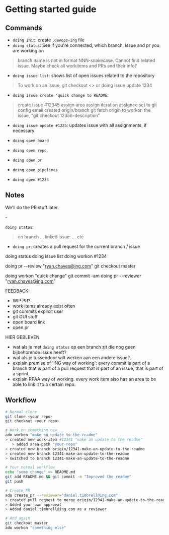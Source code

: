 # Getting started guide

## Commands

- `doing init`: create `.devops-ing` file
- `doing status`: See if you're connected, which branch, issue and pr you are working on
> branch name is not in format NNN-snakecase. Cannot find related issue.
> Maybe check all workitems and PRs and their info?

- `doing issue list`: shows list of open issues related to the repository
> To work on an issue, git checkout <> or doing issue update 1234

- `doing issue create 'quick change to README`: 
> create issue #12345
> assign area
> assign iteration
> assignee set to git config email
> created origin/branch
> git fetch origin
> to workon the issue, "git checkout 12356-description"

- `doing issue update #1235`: updates issue with all assignments, if necessary


- `doing open board`
- `doing open repo`
- `doing open pr`
- `doing open pipelines`
- `doing open #1234`


## Notes

We'll do the PR stuff later.

<issuenumber>-<quick-change-to-README>

`doing status`: 
> on branch ...
> linked issue: ...
> etc

- `doing pr`: creates a pull request for the current branch / issue

doing status
doing issue list
doing workon #1234

doing pr --review "ryan.chaves@ing.com"
git checkout master

doing workon "quick change"
git commit -am
doing pr --reviewer "ryan.chaves@ing.com"


FEEDBACK:
- WIP PR?
- work items already exist often
- git commits explicit user
- git GUI stuff
- open board link
- open pr


HIER GEBLEVEN. 
- wat als je met `doing status` op een branch zit die nog geen bijbehorende issue heeft?
- wat als je tussendoor wilt werken aan een andere issue?. 
- explain premise of 'ING way of working': every commit is part of a branch that is part of a pull request that is part of an issue, that is part of a sprint.
- explain RPAA way of working. every work item also has an area to be able to link it to a certain repo.


## Workflow

```bash
# Normal clone
git clone <your repo>
git checkout <your repo>

# Work on something new
ado workon "make an update to the readme"
> created new work-item #12341 "make an update to the readme"
   > added area-path "your-repo"
> created new branch origin/12341-make-an-update-to-the-readme
> created new branch 12341-make-an-update-to-the-readme
> switched to branch 12341-make-an-update-to-the-readme

# Your normal workflow
echo "some change" >> README.md
git add README.md && git commit -m "Improved the readme"
git push

# Create PR
ado create_pr --reviewer="daniel.timbrell@ing.com"
> created pull request to merge origin/12341-make-an-update-to-the-readme into master
> Added your own approval
> Added daniel.timbrell@ing.com as a reviewer

# And again
git checkout master
ado workon "something else"
```